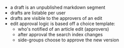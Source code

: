 - a draft is an unpublished markdown segment
- drafts are listable per user
- drafts are visible to the approvers of an edit
- edit approval logic is based off a choice template:
	- who's notified of an article edit (approvers)
	- after approval the search index changes
	- side-groups choose to approve the new version